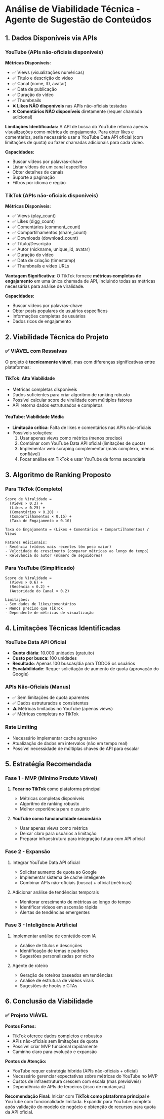 # Análise de Viabilidade Técnica - Agente de Sugestão de Conteúdos

## 1. Dados Disponíveis via APIs

### YouTube (APIs não-oficiais disponíveis)

**Métricas Disponíveis:**
- ✅ Views (visualizações numéricas)
- ✅ Título e descrição do vídeo
- ✅ Canal (nome, ID, avatar)
- ✅ Data de publicação
- ✅ Duração do vídeo
- ✅ Thumbnails
- ❌ **Likes NÃO disponíveis** nas APIs não-oficiais testadas
- ❌ **Comentários NÃO disponíveis** diretamente (requer chamada adicional)

**Limitações Identificadas:**
A API de busca do YouTube retorna apenas visualizações como métrica de engajamento. Para obter likes e comentários, seria necessário usar a YouTube Data API oficial (com limitações de quota) ou fazer chamadas adicionais para cada vídeo.

**Capacidades:**
- Buscar vídeos por palavras-chave
- Listar vídeos de um canal específico
- Obter detalhes de canais
- Suporte a paginação
- Filtros por idioma e região

### TikTok (APIs não-oficiais disponíveis)

**Métricas Disponíveis:**
- ✅ Views (play_count)
- ✅ Likes (digg_count)
- ✅ Comentários (comment_count)
- ✅ Compartilhamentos (share_count)
- ✅ Downloads (download_count)
- ✅ Título/Descrição
- ✅ Autor (nickname, unique_id, avatar)
- ✅ Duração do vídeo
- ✅ Data de criação (timestamp)
- ✅ Thumbnails e vídeo URLs

**Vantagem Significativa:**
O TikTok fornece **métricas completas de engajamento** em uma única chamada de API, incluindo todas as métricas necessárias para análise de viralidade.

**Capacidades:**
- Buscar vídeos por palavras-chave
- Obter posts populares de usuários específicos
- Informações completas de usuários
- Dados ricos de engajamento

## 2. Viabilidade Técnica do Projeto

### ✅ VIÁVEL com Ressalvas

O projeto é **tecnicamente viável**, mas com diferenças significativas entre plataformas:

#### TikTok: Alta Viabilidade
- Métricas completas disponíveis
- Dados suficientes para criar algoritmo de ranking robusto
- Possível calcular score de viralidade com múltiplos fatores
- API retorna dados estruturados e completos

#### YouTube: Viabilidade Média
- **Limitação crítica**: Falta de likes e comentários nas APIs não-oficiais
- Possíveis soluções:
  1. Usar apenas views como métrica (menos preciso)
  2. Combinar com YouTube Data API oficial (limitações de quota)
  3. Implementar web scraping complementar (mais complexo, menos confiável)
  4. Focar análise em TikTok e usar YouTube de forma secundária

## 3. Algoritmo de Ranking Proposto

### Para TikTok (Completo)

```
Score de Viralidade = 
  (Views × 0.3) + 
  (Likes × 0.25) + 
  (Comentários × 0.20) + 
  (Compartilhamentos × 0.15) + 
  (Taxa de Engajamento × 0.10)

Taxa de Engajamento = (Likes + Comentários + Compartilhamentos) / Views

Fatores Adicionais:
- Recência (vídeos mais recentes têm peso maior)
- Velocidade de crescimento (comparar métricas ao longo do tempo)
- Relevância do autor (número de seguidores)
```

### Para YouTube (Simplificado)

```
Score de Viralidade = 
  (Views × 0.6) + 
  (Recência × 0.2) + 
  (Autoridade do Canal × 0.2)

Limitações:
- Sem dados de likes/comentários
- Menos preciso que TikTok
- Dependente de métricas de visualização
```

## 4. Limitações Técnicas Identificadas

### YouTube Data API Oficial
- **Quota diária**: 10.000 unidades (gratuito)
- **Custo por busca**: 100 unidades
- **Resultado**: Apenas 100 buscas/dia para TODOS os usuários
- **Escalabilidade**: Requer solicitação de aumento de quota (aprovação do Google)

### APIs Não-Oficiais (Manus)
- ✅ Sem limitações de quota aparentes
- ✅ Dados estruturados e consistentes
- ⚠️ Métricas limitadas no YouTube (apenas views)
- ✅ Métricas completas no TikTok

### Rate Limiting
- Necessário implementar cache agressivo
- Atualização de dados em intervalos (não em tempo real)
- Possível necessidade de múltiplas chaves de API para escalar

## 5. Estratégia Recomendada

### Fase 1 - MVP (Mínimo Produto Viável)
1. **Focar no TikTok** como plataforma principal
   - Métricas completas disponíveis
   - Algoritmo de ranking robusto
   - Melhor experiência para o usuário

2. **YouTube como funcionalidade secundária**
   - Usar apenas views como métrica
   - Deixar claro para usuários a limitação
   - Preparar infraestrutura para integração futura com API oficial

### Fase 2 - Expansão
1. Integrar YouTube Data API oficial
   - Solicitar aumento de quota ao Google
   - Implementar sistema de cache inteligente
   - Combinar APIs não-oficiais (busca) + oficial (métricas)

2. Adicionar análise de tendências temporais
   - Monitorar crescimento de métricas ao longo do tempo
   - Identificar vídeos em ascensão rápida
   - Alertas de tendências emergentes

### Fase 3 - Inteligência Artificial
1. Implementar análise de conteúdo com IA
   - Análise de títulos e descrições
   - Identificação de temas e padrões
   - Sugestões personalizadas por nicho

2. Agente de roteiro
   - Geração de roteiros baseados em tendências
   - Análise de estrutura de vídeos virais
   - Sugestões de hooks e CTAs

## 6. Conclusão da Viabilidade

### ✅ Projeto VIÁVEL

**Pontos Fortes:**
- TikTok oferece dados completos e robustos
- APIs não-oficiais sem limitações de quota
- Possível criar MVP funcional rapidamente
- Caminho claro para evolução e expansão

**Pontos de Atenção:**
- YouTube requer estratégia híbrida (APIs não-oficiais + oficial)
- Necessário gerenciar expectativas sobre métricas do YouTube no MVP
- Custos de infraestrutura crescem com escala (mas previsíveis)
- Dependência de APIs de terceiros (risco de mudanças)

**Recomendação Final:**
Iniciar com **TikTok como plataforma principal** e YouTube com funcionalidade limitada. Expandir para YouTube completo após validação do modelo de negócio e obtenção de recursos para quota da API oficial.
